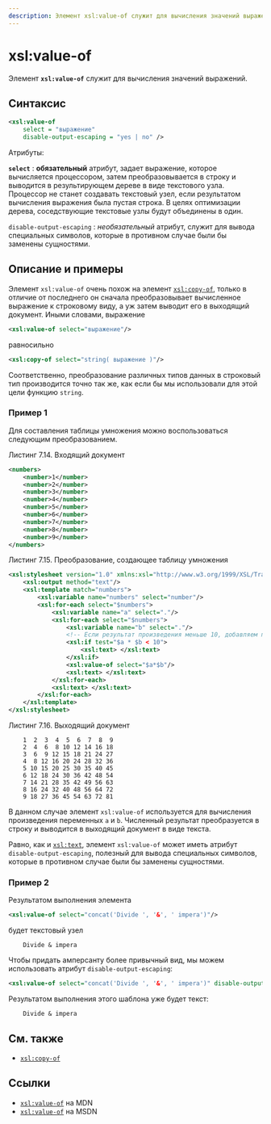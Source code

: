 ```yaml
---
description: Элемент xsl:value-of служит для вычисления значений выражений
---
```


# xsl:value-of

Элемент **`xsl:value-of`** служит для вычисления значений выражений.

## Синтаксис

```xml
<xsl:value-of
    select = "выражение"
    disable-output-escaping = "yes | no" />
```

Атрибуты:

**`select`**
: **обязательный** атрибут, задает выражение, которое вычисляется процессором, затем преобразовывается в строку и выводится в результирующем дереве в виде текстового узла. Процессор не станет создавать текстовый узел, если результатом вычисления выражения была пустая строка. В целях оптимизации дерева, соседствующие текстовые узлы будут объединены в один.

`disable-output-escaping`
: _необязательный_ атрибут, служит для вывода специальных символов, которые в противном случае были бы заменены сущностями.

## Описание и примеры

Элемент `xsl:value-of` очень похож на элемент [`xsl:copy-of`](xsl-copy-of.md), только в отличие от последнего он сначала преобразовывает вычисленное выражение к строковому виду, а уж затем выводит его в выходящий документ. Иными словами, выражение

```xml
<xsl:value-of select="выражение"/>
```

равносильно

```xml
<xsl:copy-of select="string( выражение )"/>
```

Соответственно, преобразование различных типов данных в строковый тип производится точно так же, как если бы мы использовали для этой цели функцию `string`.

### Пример 1

Для составления таблицы умножения можно воспользоваться следующим преобразованием.

Листинг 7.14. Входящий документ

```xml
<numbers>
    <number>1</number>
    <number>2</number>
    <number>3</number>
    <number>4</number>
    <number>5</number>
    <number>6</number>
    <number>7</number>
    <number>8</number>
    <number>9</number>
</numbers>
```

Листинг 7.15. Преобразование, создающее таблицу умножения

```xml
<xsl:stylesheet version="1.0" xmlns:xsl="http://www.w3.org/1999/XSL/Transform">
    <xsl:output method="text"/>
    <xsl:template match="numbers">
        <xsl:variable name="numbers" select="number"/>
        <xsl:for-each select="$numbers">
            <xsl:variable name="a" select="."/>
            <xsl:for-each select="$numbers">
                <xsl:variable name="b" select="."/>
                <!-- Если результат произведения меньше 10, добавляем пробел -->
                <xsl:if test="$a * $b < 10">
                    <xsl:text> </xsl:text>
                </xsl:if>
                <xsl:value-of select="$a*$b"/>
                <xsl:text> </xsl:text>
            </xsl:for-each>
            <xsl:text> </xsl:text>
        </xsl:for-each>
    </xsl:template>
</xsl:stylesheet>
```

Листинг 7.16. Выходящий документ

```
	1  2  3  4  5  6  7  8  9
	2  4  6  8 10 12 14 16 18
	3  6  9 12 15 18 21 24 27
	4  8 12 16 20 24 28 32 36
	5 10 15 20 25 30 35 40 45
	6 12 18 24 30 36 42 48 54
	7 14 21 28 35 42 49 56 63
	8 16 24 32 40 48 56 64 72
	9 18 27 36 45 54 63 72 81
```

В данном случае элемент `xsl:value-of` используется для вычисления произведения переменных `a` и `b`. Численный результат преобразуется в строку и выводится в выходящий документ в виде текста.

Равно, как и [`xsl:text`](xsl-text.md), элемент `xsl:value-of` может иметь атрибут `disable-output-escaping`, полезный для вывода специальных символов, которые в противном случае были бы заменены сущностями.

### Пример 2

Результатом выполнения элемента

```xml
<xsl:value-of select="concat('Divide ', '&', ' impera')"/>
```

будет текстовый узел

```
    Divide & impera
```

Чтобы придать амперсанту более привычный вид, мы можем использовать атрибут `disable-output-escaping`:

```xml
<xsl:value-of select="concat('Divide ', '&', ' impera')" disable-output-escaping="yes"/>
```

Результатом выполнения этого шаблона уже будет текст:

```
    Divide & impera
```

## См. также

- [`xsl:copy-of`](xsl-copy-of.md)

## Ссылки

- [`xsl:value-of`](https://developer.mozilla.org/en/XSLT/value-of) на MDN
- [`xsl:value-of`](https://msdn.microsoft.com/en-us/library/ms256181.aspx) на MSDN
